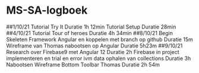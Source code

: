 # MS-SA-logboek
##1/10/21
Tutorial Try It
	Duratie 1h 12min
Tutorial Setup
	Duratie 28min
##4/10/21
Tutorial Tour of heroes
	Duratie 4h 34min
##8/10/21
Begin Skeleten Framework Angular en koppelen met branch op github
	Duratie 15m
Wireframe van Thomas nabootsen op Angular
	Duratie 5h23m
##9/10/21
Research over Firebase9 met Angular 12
	Duratie 2h
Firebase in project implementeren en trial en error ivm data ophalen van collections
	Duratie 3h
Nabootsen Wireframe Bottom Toolbar Thomas
	Duratie 2h 54m
